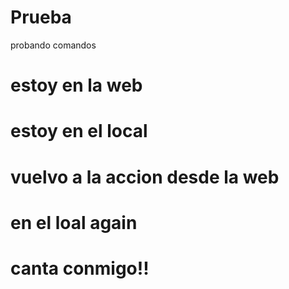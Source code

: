 # Prueba
probando comandos
# estoy en la web
# estoy en el local
# vuelvo a la accion desde la web
# en el loal again
# canta conmigo!!
